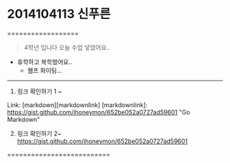 

# 2014104113 신푸른 
==================
> 4학년 입니다
> 오늘 수업 넣었어요..
* 휴학하고 복학했어요..
   * 웹프 화이팅...
********************
1. 링크 확인하기 1 ~

Link: [markdown][markdownlink]
[markdownlink]: https://gist.github.com/ihoneymon/652be052a0727ad59601 "Go Markdown"

2. 링크 확인하기 2~
<https://gist.github.com/ihoneymon/652be052a0727ad59601> 

==========================